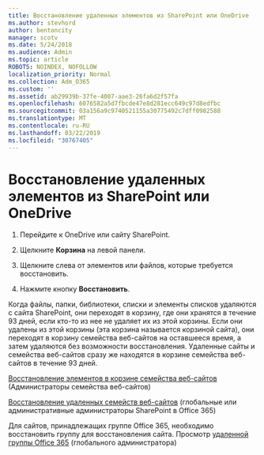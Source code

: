 ```yaml
---
title: Восстановление удаленных элементов из SharePoint или OneDrive
ms.author: stevhord
author: bentoncity
manager: scotv
ms.date: 5/24/2018
ms.audience: Admin
ms.topic: article
ROBOTS: NOINDEX, NOFOLLOW
localization_priority: Normal
ms.collection: Adm_O365
ms.custom: ''
ms.assetid: ab29939b-37fe-4007-aae3-26fa6d2f57fa
ms.openlocfilehash: 6076582a5d7fbcde47e8d281ecc649c97d8edfbc
ms.sourcegitcommit: 03a156a9c9740521155a30775492c7dff0982588
ms.translationtype: MT
ms.contentlocale: ru-RU
ms.lasthandoff: 03/22/2019
ms.locfileid: "30767405"
---
```

# <a name="restore-deleted-items-from-sharepoint-or-onedrive"></a>Восстановление удаленных элементов из SharePoint или OneDrive

1. Перейдите к OneDrive или сайту SharePoint.
    
2. Щелкните **Корзина** на левой панели. 
    
3. Щелкните слева от элементов или файлов, которые требуется восстановить.
    
4. Нажмите кнопку **Восстановить**. 
    
Когда файлы, папки, библиотеки, списки и элементы списков удаляются с сайта SharePoint, они переходят в корзину, где они хранятся в течение 93 дней, если кто-то из нее не удаляет их из этой корзины. Если они удалены из этой корзины (эта корзина называется корзиной сайта), они переходят в корзину семейства веб-сайтов на оставшееся время, а затем удаляются без возможности восстановления. Удаленные сайты и семейства веб-сайтов сразу же находятся в корзине семейства веб-сайтов в течение 93 дней.
  
[Восстановление элементов в корзине семейства веб-сайтов](https://go.microsoft.com/fwlink/?linkid=867800) (Администраторы семейства веб-сайтов) 
  
[Восстановление удаленных семейств веб-сайтов](https://go.microsoft.com/fwlink/?linkid=867660) (глобальные или административные администраторы SharePoint в Office 365) 
  
Для сайтов, принадлежащих группе Office 365, необходимо восстановить группу для восстановления сайта. Просмотр [удаленной группы Office 365](https://go.microsoft.com/fwlink/?linkid=867802) (глобального администратора) 
  


